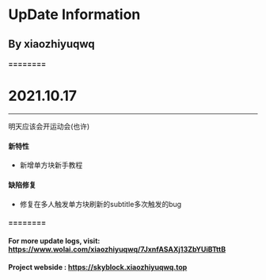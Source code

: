 # UpDate Information
## By xiaozhiyuqwq

#### ========
# 2021.10.17

---

明天应该会开运动会(也许)

#### 新特性

- 新增单方块新手教程

#### 缺陷修复

- 修复在多人触发单方块刷新的subtitle多次触发的bug
#### ========

#### For more update logs, visit: https://www.wolai.com/xiaozhiyuqwq/7JxnfASAXj13ZbYUiBTttB
#### Project webside : https://skyblock.xiaozhiyuqwq.top